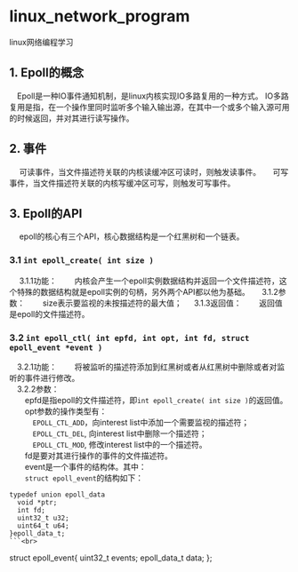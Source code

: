 # linux_network_program
linux网络编程学习
## 1. Epoll的概念
&emsp;Epoll是一种IO事件通知机制，是linux内核实现IO多路复用的一种方式。
IO多路复用是指，在一个操作里同时监听多个输入输出源，在其中一个或多个输入源可用的时候返回，并对其进行读写操作。
## 2. 事件
&emsp; 可读事件，当文件描述符关联的内核读缓冲区可读时，则触发读事件。
&emsp; 可写事件，当文件描述符关联的内核写缓冲区可写，则触发可写事件。
## 3. Epoll的API
&emsp; epoll的核心有三个API，核心数据结构是一个红黑树和一个链表。
### 3.1 ```int epoll_create( int size )```
&emsp; 3.1.1功能：
&emsp;&emsp;内核会产生一个epoll实例数据结构并返回一个文件描述符，这个特殊的数据结构就是epoll实例的句柄，另外两个API都以他为基础。
&emsp; 3.1.2参数：
&emsp;&emsp;size表示要监视的未按描述符的最大值；
&emsp; 3.1.3返回值：
&emsp;&emsp;返回值是epoll的文件描述符。
### 3.2 ```int epoll_ctl( int epfd, int opt, int fd, struct epoll_event *event )```
&emsp;3.2.1功能：
&emsp;&emsp;将被监听的描述符添加到红黑树或者从红黑树中删除或者对监听的事件进行修改。<br>
&emsp;3.2.2参数：<br>
&emsp;&emsp;epfd是指epoll的文件描述符，即```int epoll_create( int size )```的返回值。<br>
&emsp;&emsp;opt参数的操作类型有：<br>
&emsp;&emsp;&emsp;```EPOLL_CTL_ADD```，向interest list中添加一个需要监视的描述符；<br>
&emsp;&emsp;&emsp;```EPOLL_CTL_DEL```, 向interest list中删除一个描述符；<br>
&emsp;&emsp;&emsp;```EPOLL_CTL_MOD```, 修改interest list中的一个描述符。<br>
&emsp;&emsp;fd是要对其进行操作的事件的文件描述符。<br>
&emsp;&emsp;event是一个事件的结构体。其中：<br>
&emsp;&emsp;```struct epoll_event```的结构如下：
```
typedef union epoll_data
  void *ptr;
  int fd;
  uint32_t u32;
  uint64_t u64;
}epoll_data_t;
```<br>
```
struct epoll_event{
  uint32_t events;
  epoll_data_t data;
};
```<br>

